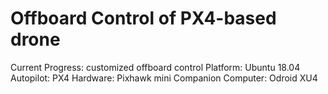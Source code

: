# Offboard Control of PX4-based drone

Current Progress: customized offboard control 
Platform: Ubuntu 18.04
Autopilot: PX4
Hardware: Pixhawk mini
Companion Computer: Odroid XU4
